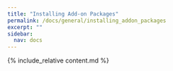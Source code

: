 ```yaml
---
title: "Installing Add-on Packages"
permalink: /docs/general/installing_addon_packages
excerpt: ""
sidebar:
  nav: docs
---
```


{% include_relative content.md %}
